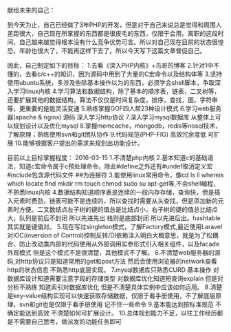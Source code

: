 献给未来的自己：

到今天为止，自己已经做了3年PHP的开发，但是对于自己来说总是觉得和周围人差距很大，自己现在所掌握的东西都是很皮毛的东西，仅限于会用。离职的这段时间，自己越来越觉得根本没有什么竞争优势可言。所以对自己现在目前的状态很惶恐，年龄也很大了，不能再这样下去了。所以今天写下这篇文章督促自己。

因此，自己制定如下的目标：
        1.去看《深入PHP内核》+鸟哥的博客
        2.针对1中不懂的，去看c/c++的知识，因为源码中用到了大量的C宏命令以及结构体等
        3.坚持使用ubuntu系统，多涉及些除基本操作以为的东西，必须学会shell脚本，争取深入学习linux内核
        4.学习算法和数据结构，除了基本的顺序表，链表，二叉树等，还要扩展其他的数据结构，算法不仅仅是时间复杂度，排序，查找，图，字符串等，更重要的是能灵活变通
        5.熟练掌握GOF四人帮23种设计模式
        6.学习web服务器(apache & nginx) 源码 深入学习http协议
        7.深入学习mysql数据库 从整体上可以规划设计以及优化mysql
        8.掌握memcache，mongodb，redis等nosql技术，了解原理；熟练使用svn和git团队协作
        9.代码规范(PHP-FIG) 高效冗余度低 可扩展
        10.能够根据客户提出的需求来规划出功能设计。

目前以上目标掌握程度：
2016-03-15
        1.不清楚php内核
        2.基本知道c的基础语法，知道c宏命令属于c预处理命令，除此#define之外还有#undef取消定义宏#include包含源代码文件 ##为连接符
        3.能使用linux常用命令，像cd ls ll whereis which locate find mkdir rm touch chmod sudo su apt-get等,不会shell编程，不熟悉linux内核
        4.数据结构知道顺序表是连续的一段内存存储，查询快，但是插入元素时费劲，链表可能不是连续的，所以查找时需要从头查找，但是添加新的元素时方便。二叉数结点左子树的键的值总是比结点小，右子树的键的值总比结点大，队列是前后不封闭 所以先进先出 栈则是底部封闭 所以先进后出。hashtable其实就是键值对。
        5.现在写过singleton模式，了解Factory模式,最近使用Laravel对IOC(inversion of Control)控制反转/DI依赖注入明白大概意思，就是为了松耦合，防止改动类内部的代码使用从外部调用实参形式引入相关组件，以及facade外观模式 但是这个模式不是很清楚，其他模式不了解。
        6.不清楚web服务器的源码,对http协议只是知道常用的get和post方法 然后会使用浏览器的network查看http的状态信息 不熟悉http底层实现。
        7.mysql数据库只熟悉CURD 基本操作 对数据库设计知道需要注意字段的存储类型 对数据库优化知道短查询explain 但是对分析不熟练 知道索引对数据库优化 但是不清楚具体实例中应该如何运用。
        8.清楚是key-value结构实现可以快速获取存储数据，仅限于看手册使用，不了解底层原理，svn和git也是仅限于看手册使用 记不住一些命令
        9.基本能达到按标准规范 不确定能达到高效 不清楚如何可扩展设计。
        10.总体规划能力不足，以往工作经历都是不需要自己思考，做派发的功能任务即可

